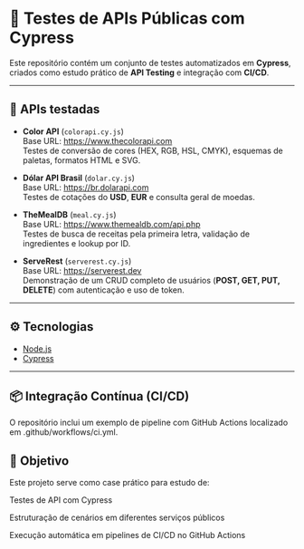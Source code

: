 # 🚀 Testes de APIs Públicas com Cypress

Este repositório contém um conjunto de testes automatizados em **Cypress**, criados como estudo prático de **API Testing** e integração com **CI/CD**.

---

## 🔗 APIs testadas

- **Color API** (`colorapi.cy.js`)  
  Base URL: https://www.thecolorapi.com  
  Testes de conversão de cores (HEX, RGB, HSL, CMYK), esquemas de paletas, formatos HTML e SVG.

- **Dólar API Brasil** (`dolar.cy.js`)  
  Base URL: https://br.dolarapi.com  
  Testes de cotações do **USD**, **EUR** e consulta geral de moedas.

- **TheMealDB** (`meal.cy.js`)  
  Base URL: https://www.themealdb.com/api.php  
  Testes de busca de receitas pela primeira letra, validação de ingredientes e lookup por ID.

- **ServeRest** (`serverest.cy.js`)  
  Base URL: https://serverest.dev  
  Demonstração de um CRUD completo de usuários (**POST, GET, PUT, DELETE**) com autenticação e uso de token.

---

## ⚙️ Tecnologias

- [Node.js](https://nodejs.org/)  
- [Cypress](https://www.cypress.io/)  

---

## 📦 Integração Contínua (CI/CD)

O repositório inclui um exemplo de pipeline com GitHub Actions localizado em
.github/workflows/ci.yml.

## 🎯 Objetivo

Este projeto serve como case prático para estudo de:

Testes de API com Cypress

Estruturação de cenários em diferentes serviços públicos

Execução automática em pipelines de CI/CD no GitHub Actions
